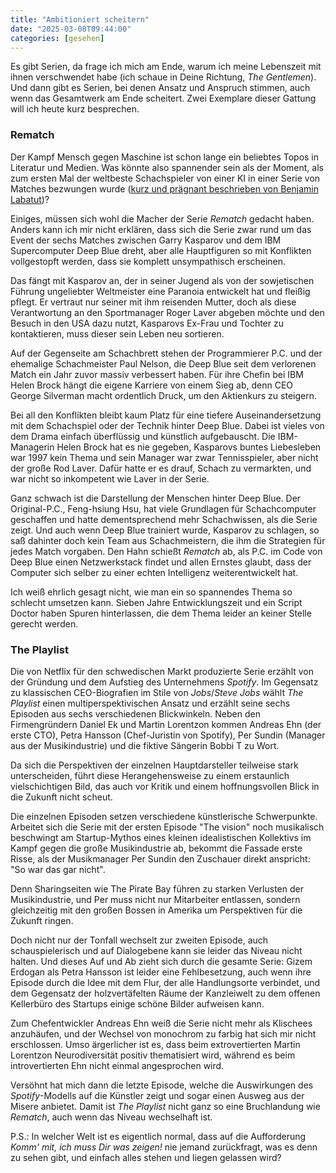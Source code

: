 ```yaml
---
title: "Ambitioniert scheitern"
date: "2025-03-08T09:44:00"
categories: [gesehen]
---
```


Es gibt Serien, da frage ich mich am Ende, warum ich meine Lebenszeit mit ihnen verschwendet habe (ich schaue in Deine Richtung, _The Gentlemen_). Und dann gibt es Serien, bei denen Ansatz und Anspruch stimmen, auch wenn das Gesamtwerk am Ende scheitert. Zwei Exemplare dieser Gattung will ich heute kurz besprechen.

### Rematch

Der Kampf Mensch gegen Maschine ist schon lange ein beliebtes Topos in Literatur und Medien. Was könnte also spannender sein als der Moment, als zum ersten Mal der weltbeste Schachspieler von einer KI in einer Serie von Matches bezwungen wurde ([kurz und prägnant beschrieben von Benjamin Labatut](/2024/08/09/maniac/))?

Einiges, müssen sich wohl die Macher der Serie _Rematch_ gedacht haben. Anders kann ich mir nicht erklären, dass sich die Serie zwar rund um das Event der sechs Matches zwischen Garry Kasparov und dem IBM Supercomputer Deep Blue dreht, aber alle Hauptfiguren so mit Konflikten vollgestopft werden, dass sie komplett unsympathisch erscheinen.

Das fängt mit Kasparov an, der in seiner Jugend als von der sowjetischen Führung ungeliebter Weltmeister eine Paranoia entwickelt hat und fleißig pflegt. Er vertraut nur seiner mit ihm reisenden Mutter, doch als diese Verantwortung an den Sportmanager Roger Laver abgeben möchte und den Besuch in den USA dazu nutzt, Kasparovs Ex-Frau und Tochter zu kontaktieren, muss dieser sein Leben neu sortieren.

Auf der Gegenseite am Schachbrett stehen der Programmierer P.C. und der ehemalige Schachmeister Paul Nelson, die Deep Blue seit dem verlorenen Match ein Jahr zuvor massiv verbessert haben. Für ihre Chefin bei IBM Helen Brock hängt die eigene Karriere von einem Sieg ab, denn CEO George Silverman macht ordentlich Druck, um den Aktienkurs zu steigern.

Bei all den Konflikten bleibt kaum Platz für eine tiefere Auseinandersetzung mit dem Schachspiel oder der Technik hinter Deep Blue. Dabei ist vieles von dem Drama einfach überflüssig und künstlich aufgebauscht. Die IBM-Managerin Helen Brock hat es nie gegeben, Kasparovs buntes Liebesleben war 1997 kein Thema und sein Manager war zwar Tennisspieler, aber nicht der große Rod Laver. Dafür hatte er es drauf, Schach zu vermarkten, und war nicht so inkompetent wie Laver in der Serie.

Ganz schwach ist die Darstellung der Menschen hinter Deep Blue. Der Original-P.C., Feng-hsiung Hsu, hat viele Grundlagen für Schachcomputer geschaffen und hatte dementsprechend mehr Schachwissen, als die Serie zeigt. Und auch wenn Deep Blue trainiert wurde, Kasparov zu schlagen, so saß dahinter doch kein Team aus Schachmeistern, die ihm die Strategien für jedes Match vorgaben. Den Hahn schießt _Rematch_ ab, als P.C. im Code von Deep Blue einen Netzwerkstack findet und allen Ernstes glaubt, dass der Computer sich selber zu einer echten Intelligenz weiterentwickelt hat.

Ich weiß ehrlich gesagt nicht, wie man ein so spannendes Thema so schlecht umsetzen kann. Sieben Jahre Entwicklungszeit und ein Script Doctor haben Spuren hinterlassen, die dem Thema leider an keiner Stelle gerecht werden.

### The Playlist

Die von Netflix für den schwedischen Markt produzierte Serie erzählt von der Gründung und dem Aufstieg des Unternehmens _Spotify_. Im Gegensatz zu klassischen CEO-Biografien im Stile von _Jobs_/_Steve Jobs_ wählt _The Playlist_ einen multiperspektivischen Ansatz und erzählt seine sechs Episoden aus sechs verschiedenen Blickwinkeln. Neben den Firmengründern Daniel Ek und Martin Lorentzon kommen Andreas Ehn (der erste CTO), Petra Hansson (Chef-Juristin von Spotify), Per Sundin (Manager aus der Musikindustrie) und die fiktive Sängerin Bobbi T zu Wort.

Da sich die Perspektiven der einzelnen Hauptdarsteller teilweise stark unterscheiden, führt diese Herangehensweise zu einem erstaunlich vielschichtigen Bild, das auch vor Kritik und einem hoffnungsvollen Blick in die Zukunft nicht scheut.

Die einzelnen Episoden setzen verschiedene künstlerische Schwerpunkte. Arbeitet sich die Serie mit der ersten Episode "The vision" noch musikalisch beschwingt am Startup-Mythos eines kleinen idealistischen Kollektivs im Kampf gegen die große Musikindustrie ab, bekommt die Fassade erste Risse, als der Musikmanager Per Sundin den Zuschauer direkt anspricht: "So war das gar nicht".

Denn Sharingseiten wie The Pirate Bay führen zu starken Verlusten der Musikindustrie, und Per muss nicht nur Mitarbeiter entlassen, sondern gleichzeitig mit den großen Bossen in Amerika um Perspektiven für die Zukunft ringen. 

Doch nicht nur der Tonfall wechselt zur zweiten Episode, auch schauspielerisch und auf Dialogebene kann sie leider das Niveau nicht halten. Und dieses Auf und Ab zieht sich durch die gesamte Serie: Gizem Erdogan als Petra Hansson ist leider eine Fehlbesetzung, auch wenn ihre Episode durch die Idee mit dem Flur, der alle Handlungsorte verbindet, und dem Gegensatz der holzvertäfelten Räume der Kanzleiwelt zu dem offenen Kellerbüro des Startups einige schöne Bilder aufweisen kann.

Zum Chefentwickler Andreas Ehn weiß die Serie nicht mehr als Klischees anzuhäufen, und der Wechsel von monochrom zu farbig hat sich mir nicht erschlossen. Umso ärgerlicher ist es, dass beim extrovertierten Martin Lorentzon Neurodiversität positiv thematisiert wird, während es beim introvertierten Ehn nicht einmal angesprochen wird.

Versöhnt hat mich dann die letzte Episode, welche die Auswirkungen des _Spotify_-Modells auf die Künstler zeigt und sogar einen Ausweg aus der Misere anbietet. Damit ist _The Playlist_ nicht ganz so eine Bruchlandung wie _Rematch_, auch wenn das Niveau wechselhaft ist.

P.S.: In welcher Welt ist es eigentlich normal, dass auf die Aufforderung _Komm' mit, ich muss Dir was zeigen!_ nie jemand zurückfragt, was es denn zu sehen gibt, und einfach alles stehen und liegen gelassen wird?